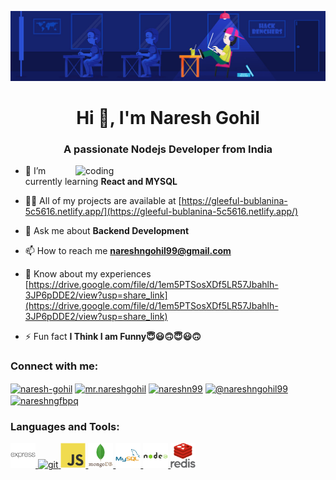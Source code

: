 ![logo](https://github.com/Nareshn99/Nareshn99/blob/main/79731568097599.5b50bca477735.jpg)
<h1 align="center">Hi 👋, I'm Naresh Gohil</h1>
<h3 align="center">A passionate Nodejs Developer from India</h3>

<img align="right" alt="coding" width="400" src="https://camo.githubusercontent.com/5ddf73ad3a205111cf8c686f687fc216c2946a75005718c8da5b837ad9de78c9/68747470733a2f2f7468756d62732e6766796361742e636f6d2f4576696c4e657874446576696c666973682d736d616c6c2e676966"/> 

- 🌱 I’m currently learning **React and MYSQL**

- 👨‍💻 All of my projects are available at [https://gleeful-bublanina-5c5616.netlify.app/](https://gleeful-bublanina-5c5616.netlify.app/)

- 💬 Ask me about **Backend Development**

- 📫 How to reach me **nareshngohil99@gmail.com**

- 📄 Know about my experiences [https://drive.google.com/file/d/1em5PTSosXDf5LR57Jbahlh-3JP6pDDE2/view?usp=share_link](https://drive.google.com/file/d/1em5PTSosXDf5LR57Jbahlh-3JP6pDDE2/view?usp=share_link)

- ⚡ Fun fact **I Think I am Funny😇😃🙃😇😃🙃**

<h3 align="left">Connect with me:</h3>
<p align="left">
<a href="https://linkedin.com/in/naresh-gohil" target="blank"><img align="center" src="https://raw.githubusercontent.com/rahuldkjain/github-profile-readme-generator/master/src/images/icons/Social/linked-in-alt.svg" alt="naresh-gohil" height="30" width="40" /></a>
<a href="https://instagram.com/mr.nareshgohil" target="blank"><img align="center" src="https://raw.githubusercontent.com/rahuldkjain/github-profile-readme-generator/master/src/images/icons/Social/instagram.svg" alt="mr.nareshgohil" height="30" width="40" /></a>
<a href="https://www.leetcode.com/nareshn99" target="blank"><img align="center" src="https://raw.githubusercontent.com/rahuldkjain/github-profile-readme-generator/master/src/images/icons/Social/leet-code.svg" alt="nareshn99" height="30" width="40" /></a>
<a href="https://www.hackerearth.com/@nareshngohil99" target="blank"><img align="center" src="https://raw.githubusercontent.com/rahuldkjain/github-profile-readme-generator/master/src/images/icons/Social/hackerearth.svg" alt="@nareshngohil99" height="30" width="40" /></a>
<a href="https://auth.geeksforgeeks.org/user/nareshngfbpq" target="blank"><img align="center" src="https://raw.githubusercontent.com/rahuldkjain/github-profile-readme-generator/master/src/images/icons/Social/geeks-for-geeks.svg" alt="nareshngfbpq" height="30" width="40" /></a>
</p>

<h3 align="left">Languages and Tools:</h3>
<p align="left"> <a href="https://expressjs.com" target="_blank" rel="noreferrer"> <img src="https://raw.githubusercontent.com/devicons/devicon/master/icons/express/express-original-wordmark.svg" alt="express" width="40" height="40"/> </a> <a href="https://git-scm.com/" target="_blank" rel="noreferrer"> <img src="https://www.vectorlogo.zone/logos/git-scm/git-scm-icon.svg" alt="git" width="40" height="40"/> </a> <a href="https://developer.mozilla.org/en-US/docs/Web/JavaScript" target="_blank" rel="noreferrer"> <img src="https://raw.githubusercontent.com/devicons/devicon/master/icons/javascript/javascript-original.svg" alt="javascript" width="40" height="40"/> </a> <a href="https://www.mongodb.com/" target="_blank" rel="noreferrer"> <img src="https://raw.githubusercontent.com/devicons/devicon/master/icons/mongodb/mongodb-original-wordmark.svg" alt="mongodb" width="40" height="40"/> </a> <a href="https://www.mysql.com/" target="_blank" rel="noreferrer"> <img src="https://raw.githubusercontent.com/devicons/devicon/master/icons/mysql/mysql-original-wordmark.svg" alt="mysql" width="40" height="40"/> </a> <a href="https://nodejs.org" target="_blank" rel="noreferrer"> <img src="https://raw.githubusercontent.com/devicons/devicon/master/icons/nodejs/nodejs-original-wordmark.svg" alt="nodejs" width="40" height="40"/> </a> <a href="https://redis.io" target="_blank" rel="noreferrer"> <img src="https://raw.githubusercontent.com/devicons/devicon/master/icons/redis/redis-original-wordmark.svg" alt="redis" width="40" height="40"/> </a> </p>
